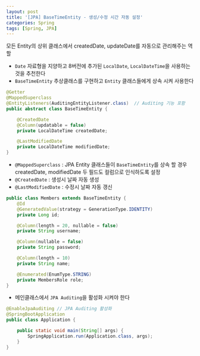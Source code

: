 ```yaml
---
layout: post
title: '[JPA] BaseTimeEntity - 생성/수정 시간 자동 설정'
categories: Spring
tags: [Spring, JPA]
---
```

모든 Entity의 상위 클래스에서 createdDate, updateDate를 자동으로 관리해주는 역할

- `Date` 자료형을 지양하고 8버전에 추가된 `LocalDate`, `LocalDateTime`을 사용하는 것을 추천한다
- `BaseTimeEntity` 추상클래스를 구현하고 `Entity` 클래스들에게 상속 시켜 사용한다

```java
@Getter
@MappedSuperclass
@EntityListeners(AuditingEntityListener.class)  // Auditing 기능 포함
public abstract class BaseTimeEntity {

    @CreatedDate
    @Column(updatable = false)
    private LocalDateTime createdDate;

    @LastModifiedDate
    private LocalDateTime modifiedDate;
}

```
- `@MappedSuperclass` : JPA Entity 클래스들이 `BaseTimeEntity`를 상속 할 경우 createdDate, modifiedDate 두 필드도 컬럼으로 인식하도록 설정
- `@CreatedDate` : 생성시 날짜 자동 생성
- `@LastModifiedDate` : 수정시 날짜 자동 갱신

```java
public class Members extends BaseTimeEntity {
    @Id
    @GeneratedValue(strategy = GenerationType.IDENTITY)
    private Long id;

    @Column(length = 20, nullable = false)
    private String username;

    @Column(nullable = false)
    private String password;

    @Column(length = 10)
    private String name;

    @Enumerated(EnumType.STRING)
    private MembersRole role;
}
```

- 메인클래스에서 `JPA Auditing`을 활성화 시켜야 한다

```java
@EnableJpaAuditing // JPA Auditing 활성화
@SpringBootApplication
public class Application {

    public static void main(String[] args) {
        SpringApplication.run(Application.class, args);
    }
}
```